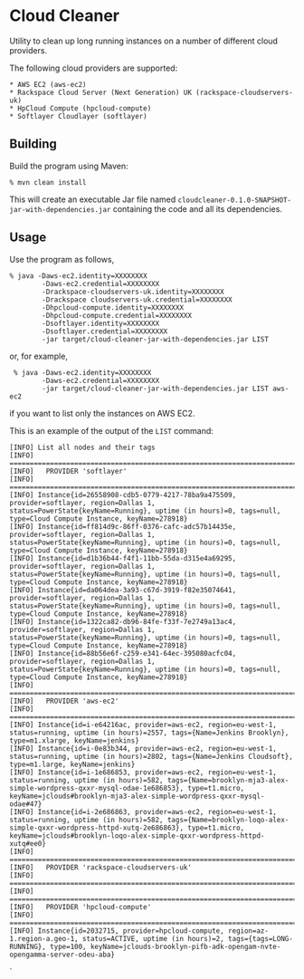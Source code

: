 Cloud Cleaner
===========

Utility to clean up long running instances on a number of different cloud providers.

The following cloud providers are supported:
    
    * AWS EC2 (aws-ec2)
    * Rackspace Cloud Server (Next Generation) UK (rackspace-cloudservers-uk)
    * HpCloud Compute (hpcloud-compute)
    * Softlayer Cloudlayer (softlayer)

## Building

Build the program using Maven:

    % mvn clean install

This will create an executable Jar file named `cloudcleaner-0.1.0-SNAPSHOT-jar-with-dependencies.jar` containing the code and all its dependencies.

## Usage

Use the program as follows, 

    % java -Daws-ec2.identity=XXXXXXXX 
    		-Daws-ec2.credential=XXXXXXXX 
            -Drackspace-cloudservers-uk.identity=XXXXXXXX 
            -Drackspace cloudservers-uk.credential=XXXXXXXX
            -Dhpcloud-compute.identity=XXXXXXXX 
            -Dhpcloud-compute.credential=XXXXXXXX
            -Dsoftlayer.identity=XXXXXXXX 
            -Dsoftlayer.credential=XXXXXXXX                        
            -jar target/cloud-cleaner-jar-with-dependencies.jar LIST 

or, for example,

     % java -Daws-ec2.identity=XXXXXXXX 
     	    -Daws-ec2.credential=XXXXXXXX
     		-jar target/cloud-cleaner-jar-with-dependencies.jar LIST aws-ec2     
     			

if you want to list only the instances on AWS EC2.

This is an example of the output of the `LIST` command:

    [INFO] List all nodes and their tags
    [INFO] ==================================================================================================
    [INFO]   PROVIDER 'softlayer'
    [INFO] ==================================================================================================
    [INFO] Instance{id=26558908-cdb5-0779-4217-78ba9a475509, provider=softlayer, region=Dallas 1, status=PowerState{keyName=Running}, uptime (in hours)=0, tags=null, type=Cloud Compute Instance, keyName=278918}
    [INFO] Instance{id=ff814d9c-86ff-0376-cafc-adc57b14435e, provider=softlayer, region=Dallas 1, status=PowerState{keyName=Running}, uptime (in hours)=0, tags=null, type=Cloud Compute Instance, keyName=278918}
    [INFO] Instance{id=d1b36b44-f4f1-11bb-55da-d315e4a69295, provider=softlayer, region=Dallas 1, status=PowerState{keyName=Running}, uptime (in hours)=0, tags=null, type=Cloud Compute Instance, keyName=278918}
    [INFO] Instance{id=da064dea-3a93-c67d-3919-f82e35074641, provider=softlayer, region=Dallas 1, status=PowerState{keyName=Running}, uptime (in hours)=0, tags=null, type=Cloud Compute Instance, keyName=278918}
    [INFO] Instance{id=1322ca82-db96-84fe-f33f-7e2749a13ac4, provider=softlayer, region=Dallas 1, status=PowerState{keyName=Running}, uptime (in hours)=0, tags=null, type=Cloud Compute Instance, keyName=278918}
    [INFO] Instance{id=88b56e6f-c259-e341-64ec-395080acfc04, provider=softlayer, region=Dallas 1, status=PowerState{keyName=Running}, uptime (in hours)=0, tags=null, type=Cloud Compute Instance, keyName=278918}
    [INFO] ==================================================================================================
    [INFO]   PROVIDER 'aws-ec2'
    [INFO] ==================================================================================================
    [INFO] Instance{id=i-e64216ac, provider=aws-ec2, region=eu-west-1, status=running, uptime (in hours)=2557, tags={Name=Jenkins Brooklyn}, type=m1.xlarge, keyName=jenkins}
    [INFO] Instance{id=i-0e83b344, provider=aws-ec2, region=eu-west-1, status=running, uptime (in hours)=2802, tags={Name=Jenkins Cloudsoft}, type=m1.large, keyName=jenkins}
    [INFO] Instance{id=i-1e686853, provider=aws-ec2, region=eu-west-1, status=running, uptime (in hours)=582, tags={Name=brooklyn-mja3-alex-simple-wordpress-qxxr-mysql-odae-1e686853}, type=t1.micro, keyName=jclouds#brooklyn-mja3-alex-simple-wordpress-qxxr-mysql-odae#47}
    [INFO] Instance{id=i-2e686863, provider=aws-ec2, region=eu-west-1, status=running, uptime (in hours)=582, tags={Name=brooklyn-loqo-alex-simple-qxxr-wordpress-httpd-xutq-2e686863}, type=t1.micro, keyName=jclouds#brooklyn-loqo-alex-simple-qxxr-wordpress-httpd-xutq#ee0}
    [INFO] ==================================================================================================
    [INFO]   PROVIDER 'rackspace-cloudservers-uk'
    [INFO] ==================================================================================================
    [INFO] ==================================================================================================
    [INFO]   PROVIDER 'hpcloud-compute'
    [INFO] ==================================================================================================
    [INFO] Instance{id=2032715, provider=hpcloud-compute, region=az-1.region-a.geo-1, status=ACTIVE, uptime (in hours)=2, tags={tags=LONG-RUNNING}, type=100, keyName=jclouds-brooklyn-pifb-adk-opengam-nvte-opengamma-server-odeu-aba}
`
